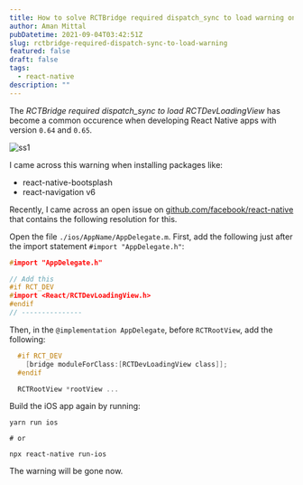 ```yaml
---
title: How to solve RCTBridge required dispatch_sync to load warning on iOS for React Native
author: Aman Mittal
pubDatetime: 2021-09-04T03:42:51Z
slug: rctbridge-required-dispatch-sync-to-load-warning
featured: false
draft: false
tags:
  - react-native
description: ""
---
```


The _RCTBridge required dispatch_sync to load RCTDevLoadingView_ has become a common occurence when developing React Native apps with version `0.64` and `0.65`.

![ss1](https://i.imgur.com/IqzhnvQ.png)

I came across this warning when installing packages like:

- react-native-bootsplash
- react-navigation v6

Recently, I came across an open issue on [github.com/facebook/react-native](https://github.com/facebook/react-native/issues/16376) that contains the following resolution for this.

Open the file `./ios/AppName/AppDelegate.m`. First, add the following just after the import statement `#import "AppDelegate.h"`:

```c
#import "AppDelegate.h"

// Add this
#if RCT_DEV
#import <React/RCTDevLoadingView.h>
#endif
// ---------------
```

Then, in the `@implementation AppDelegate`, before `RCTRootView`, add the following:

```c
  #if RCT_DEV
    [bridge moduleForClass:[RCTDevLoadingView class]];
  #endif

  RCTRootView *rootView ...
```

Build the iOS app again by running:

```shell
yarn run ios

# or

npx react-native run-ios
```

The warning will be gone now.

